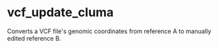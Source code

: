 # vcf_update_cluma
Converts a VCF file's genomic coordinates from reference A to manually edited reference B.
